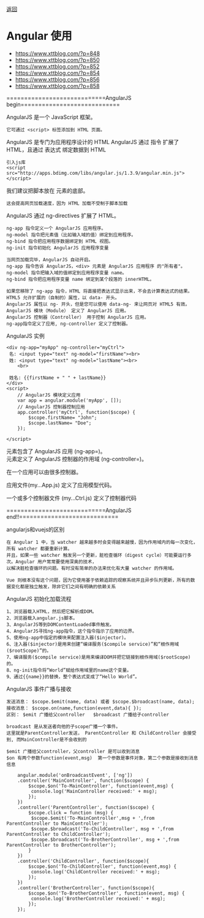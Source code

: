 <a href="#" onclick="refreshContent('angular')">返回</a>

# Angular 使用

- <a href="https://www.xttblog.com/?p=848#" target="_blank">https://www.xttblog.com/?p=848 </a>
- <a href="https://www.xttblog.com/?p=850#" target="_blank">https://www.xttblog.com/?p=850 </a>
- <a href="https://www.xttblog.com/?p=852#" target="_blank">https://www.xttblog.com/?p=852 </a>
- <a href="https://www.xttblog.com/?p=854#" target="_blank">https://www.xttblog.com/?p=854 </a>
- <a href="https://www.xttblog.com/?p=856#" target="_blank">https://www.xttblog.com/?p=856 </a>
- <a href="https://www.xttblog.com/?p=858#" target="_blank">https://www.xttblog.com/?p=858 </a>

============================AngularJS begin============================

AngularJS 是一个 JavaScript 框架。

    它可通过 <script> 标签添加到 HTML 页面。

AngularJS 是专门为应用程序设计的 HTML AngularJS 通过 指令 扩展了 HTML，且通过 表达式 绑定数据到 HTML

    引入js库
    <script src="http://apps.bdimg.com/libs/angular.js/1.3.9/angular.min.js"></script>

我们建议把脚本放在 <body> 元素的底部。

    这会提高网页加载速度，因为 HTML 加载不受制于脚本加载

AngularJS 通过 ng-directives 扩展了 HTML。

    ng-app 指令定义一个 AngularJS 应用程序。
    ng-model 指令把元素值（比如输入域的值）绑定到应用程序。
    ng-bind 指令把应用程序数据绑定到 HTML 视图。
    ng-init 指令初始化 AngularJS 应用程序变量

    当网页加载完毕，AngularJS 自动开启。
    ng-app 指令告诉 AngularJS，<div> 元素是 AngularJS 应用程序 的"所有者"。
    ng-model 指令把输入域的值绑定到应用程序变量 name。
    ng-bind 指令把应用程序变量 name 绑定到某个段落的 innerHTML。

    如果您移除了 ng-app 指令，HTML 将直接把表达式显示出来，不会去计算表达式的结果。
    HTML5 允许扩展的（自制的）属性，以 data- 开头。
    AngularJS 属性以 ng- 开头，但是您可以使用 data-ng- 来让网页对 HTML5 有效。
    AngularJS 模块（Module） 定义了 AngularJS 应用。
    AngularJS 控制器（Controller） 用于控制 AngularJS 应用。
    ng-app指令定义了应用, ng-controller 定义了控制器。

AngularJS 实例

    <div ng-app="myApp" ng-controller="myCtrl">
     名: <input type="text" ng-model="firstName"><br>
     姓: <input type="text" ng-model="lastName"><br>
        <br>
    
     姓名: {{firstName + " " + lastName}}
    </div>
    <script>
        // AngularJS 模块定义应用
        var app = angular.module('myApp', []);
        // AngularJS 控制器控制应用
        app.controller('myCtrl', function($scope) {
            $scope.firstName= "John";
            $scope.lastName= "Doe";
        });
    
    </script>

<html> 元素包含了 AngularJS 应用 (ng-app=)。

<div> 元素定义了 AngularJS 控制器的作用域 (ng-controller=)。

在一个应用可以由很多控制器。

应用文件(my...App.js) 定义了应用模型代码。

一个或多个控制器文件 (my...Ctrl.js) 定义了控制器代码

============================AngularJS end!!============================

angularjs和vuejs的区别

    在 Angular 1 中，当 watcher 越来越多时会变得越来越慢，因为作用域内的每一次变化，所有 watcher 都要重新计算。
    并且，如果一些 watcher 触发另一个更新，脏检查循环（digest cycle）可能要运行多次。Angular 用户常常要使用深奥的技术，
    以解决脏检查循环的问题。有时没有简单的办法来优化有大量 watcher 的作用域。
    
    Vue 则根本没有这个问题，因为它使用基于依赖追踪的观察系统并且异步队列更新，所有的数据变化都是独立触发，除非它们之间有明确的依赖关系

AngularJS 初始化加载流程

    1、浏览器载入HTML，然后把它解析成DOM。
    2、浏览器载入angular.js脚本。
    3、AngularJS等到DOMContentLoaded事件触发。
    4、AngularJS寻找ng-app指令，这个指令指示了应用的边界。
    5、使用ng-app中指定的模块来配置注入器($injector)。
    6、注入器($injector)是用来创建“编译服务($compile service)”和“根作用域($rootScope)”的。
    7、编译服务($compile service)是用来编译DOM并把它链接到根作用域($rootScope)的。
    8、ng-init指令将“World”赋给作用域里的name这个变量。
    9、通过{{name}}的替换，整个表达式变成了“Hello World”。	

AngularJS 事件广播与接收

    发送消息： $scope.$emit(name, data) 或者 $scope.$broadcast(name, data);
    接收消息： $scope.on(name,function(event,data){ });
    区别： $emit 广播给父controller   $broadcast 广播给子controller

    broadcast 是从发送者向他的子scope广播一个事件。
    这里就是ParentController发送， ParentController 和 ChildController 会接受到, 而MainController是不会收到的

    $emit 广播给父controller，父controller 是可以收到消息
    $on 有两个参数function(event,msg)  第一个参数是事件对象，第二个参数是接收到消息信息	

        angular.module('onBroadcastEvent', ['ng'])
        .controller('MainController', function($scope) {
            $scope.$on('To-MainController', function(event,msg) {
             console.log('MainController received:' + msg);
            });
        })
        .controller('ParentController', function($scope) {
            $scope.click = function (msg) {
             $scope.$emit('To-MainController',msg + ',from ParentController to MainController');
             $scope.$broadcast('To-ChildController', msg + ',from ParentController to ChildController');
             $scope.$broadcast('To-BrotherController', msg + ',from ParentController to BrotherController');
            }
        })
        .controller('ChildController', function($scope){
            $scope.$on('To-ChildController', function(event,msg) {
             console.log('ChildController received:' + msg);
            });
        })
        .controller('BrotherController', function($scope){
            $scope.$on('To-BrotherController', function(event, msg) {
             console.log('BrotherController received:' + msg);
            });
        });